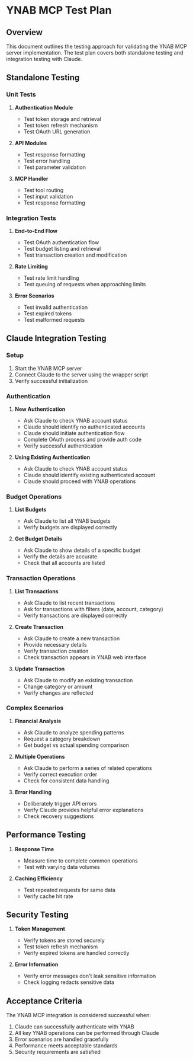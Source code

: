 # YNAB MCP Test Plan

## Overview

This document outlines the testing approach for validating the YNAB MCP server implementation. The test plan covers both standalone testing and integration testing with Claude.

## Standalone Testing

### Unit Tests

1. **Authentication Module**
   - Test token storage and retrieval
   - Test token refresh mechanism
   - Test OAuth URL generation

2. **API Modules**
   - Test response formatting
   - Test error handling
   - Test parameter validation

3. **MCP Handler**
   - Test tool routing
   - Test input validation
   - Test response formatting

### Integration Tests

1. **End-to-End Flow**
   - Test OAuth authentication flow
   - Test budget listing and retrieval
   - Test transaction creation and modification

2. **Rate Limiting**
   - Test rate limit handling
   - Test queuing of requests when approaching limits

3. **Error Scenarios**
   - Test invalid authentication
   - Test expired tokens
   - Test malformed requests

## Claude Integration Testing

### Setup

1. Start the YNAB MCP server
2. Connect Claude to the server using the wrapper script
3. Verify successful initialization

### Authentication

1. **New Authentication**
   - Ask Claude to check YNAB account status
   - Claude should identify no authenticated accounts
   - Claude should initiate authentication flow
   - Complete OAuth process and provide auth code
   - Verify successful authentication

2. **Using Existing Authentication**
   - Ask Claude to check YNAB account status
   - Claude should identify existing authenticated account
   - Claude should proceed with YNAB operations

### Budget Operations

1. **List Budgets**
   - Ask Claude to list all YNAB budgets
   - Verify budgets are displayed correctly

2. **Get Budget Details**
   - Ask Claude to show details of a specific budget
   - Verify the details are accurate
   - Check that all accounts are listed

### Transaction Operations

1. **List Transactions**
   - Ask Claude to list recent transactions
   - Ask for transactions with filters (date, account, category)
   - Verify transactions are displayed correctly

2. **Create Transaction**
   - Ask Claude to create a new transaction
   - Provide necessary details
   - Verify transaction creation
   - Check transaction appears in YNAB web interface

3. **Update Transaction**
   - Ask Claude to modify an existing transaction
   - Change category or amount
   - Verify changes are reflected

### Complex Scenarios

1. **Financial Analysis**
   - Ask Claude to analyze spending patterns
   - Request a category breakdown
   - Get budget vs actual spending comparison

2. **Multiple Operations**
   - Ask Claude to perform a series of related operations
   - Verify correct execution order
   - Check for consistent data handling

3. **Error Handling**
   - Deliberately trigger API errors
   - Verify Claude provides helpful error explanations
   - Check recovery suggestions

## Performance Testing

1. **Response Time**
   - Measure time to complete common operations
   - Test with varying data volumes

2. **Caching Efficiency**
   - Test repeated requests for same data
   - Verify cache hit rate

## Security Testing

1. **Token Management**
   - Verify tokens are stored securely
   - Test token refresh mechanism
   - Verify expired tokens are handled correctly

2. **Error Information**
   - Verify error messages don't leak sensitive information
   - Check logging redacts sensitive data

## Acceptance Criteria

The YNAB MCP integration is considered successful when:

1. Claude can successfully authenticate with YNAB
2. All key YNAB operations can be performed through Claude
3. Error scenarios are handled gracefully
4. Performance meets acceptable standards
5. Security requirements are satisfied